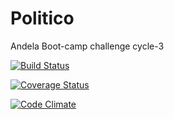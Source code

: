 # Politico
Andela Boot-camp challenge cycle-3 


[![Build Status](https://travis-ci.org/niyobobo/Politico.svg?branch=)](https://travis-ci.org/niyobobo/Politico)

[![Coverage Status](https://coveralls.io/repos/github/niyobobo/Politico/badge.svg?branch=ft-api)](https://coveralls.io/github/niyobobo/Politico?branch=ft-api)

[![Code Climate](https://codeclimate.com/github/codeclimate/codeclimate/badges/gpa.svg)](https://codeclimate.com/github/niyobobo/Politico)
